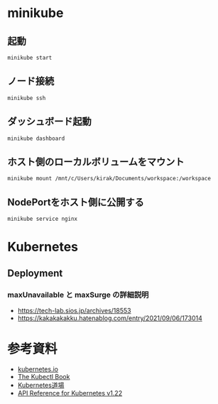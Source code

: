 
# minikube

## 起動
`minikube start`

## ノード接続
`minikube ssh`

## ダッシュボード起動
`minikube dashboard`

## ホスト側のローカルボリュームをマウント
`minikube mount /mnt/c/Users/kirak/Documents/workspace:/workspace`

## NodePortをホスト側に公開する
`minikube service nginx`

# Kubernetes

## Deployment

### maxUnavailable と maxSurge の詳細説明
- https://tech-lab.sios.jp/archives/18553
- https://kakakakakku.hatenablog.com/entry/2021/09/06/173014

# 参考資料
- [kubernetes.io](https://kubernetes.io/ja/)
- [The Kubectl Book](https://kubectl-book-ja.netlify.app/)
- [Kubernetes道場](https://cstoku.dev/tags/kubernetes/)
- [API Reference for Kubernetes v1.22](https://kubernetes.io/docs/reference/generated/kubernetes-api/v1.22/)